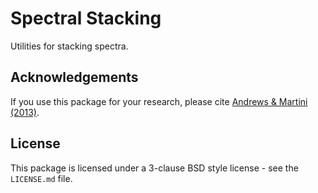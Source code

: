 # Spectral Stacking
Utilities for stacking spectra.

## Acknowledgements
If you use this package for your research, please cite [Andrews & Martini (2013)](http://adsabs.harvard.edu/abs/2013ApJ...765..140A).

## License
This package is licensed under a 3-clause BSD style license - see the `LICENSE.md` file.

